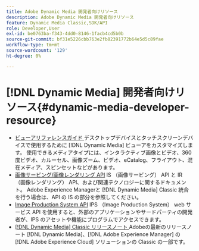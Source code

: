 ```yaml
---
title: Adobe Dynamic Media 開発者向けリソース
description: Adobe Dynamic Media 開発者向けリソース
feature: Dynamic Media Classic,SDK/API
role: Developer,User
exl-id: be0763ba-f343-4dd0-8146-1facb4cd5b0b
source-git-commit: bf31e5226cbb763e2fb82391772b64e5d5c89fae
workflow-type: tm+mt
source-wordcount: '129'
ht-degree: 0%

---
```


# [!DNL Dynamic Media] 開発者向けリソース{#dynamic-media-developer-resource}

* [ ビューアリファレンスガイド ](/help/aem-viewers-ref/homeviewers.md)<!-- (https://experienceleague.adobe.com/docs/dynamic-media-developer-resources/library/homeviewers.html) -->
デスクトップデバイスとタッチスクリーンデバイスで使用するために [!DNL Dynamic Media] ビューアをカスタマイズします。 使用できるメディアタイプには、インタラクティブ画像とビデオ、360 度ビデオ、カルーセル、画像ズーム、ビデオ、eCatalog、フライアウト、混在メディア、スピンセットなどがあります。
* [ 画像サービング/画像レンダリング API](/help/aem-is-ir-api/homeisir.md)<!-- (https://experienceleague.adobe.com/docs/dynamic-media-developer-resources/image-serving-api/homeisir.html) -->
IS （画像サービング） API と IR （画像レンダリング） API、および関連テクノロジーに関するドキュメント。 Adobe Experience Managerと [!DNL Dynamic Media] Classic 統合を行う場合は、API の IS の部分を参照してください。
* [Image Production System API](/help/aem-ips-api/c-overview.md)
IPS （Image Production System） web サービス API を使用すると、外部のアプリケーションやサードパーティの開発者が、IPS のアセットや機能にプログラムでアクセスできます。
* [[!DNL Dynamic Media] Classic リリースノート ](/help/s7-release-notes/s7rn2017.md)
Adobeの最新のリリースノート [!DNL Dynamic Media]、[!DNL Adobe Experience Manager] の [!DNL Adobe Experience Cloud] ソリューションの Classic の一部です。
